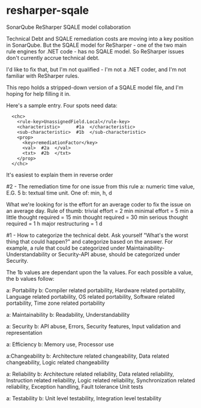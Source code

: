 resharper-sqale
===============

SonarQube ReSharper SQALE model collaboration

Technical Debt and SQALE remediation costs are moving into a key position in SonarQube. But the SQALE model for ReSharper - one of the two main rule engines for .NET code - has no SQALE model. So ReSharper issues don't currently accrue technical debt.

I'd like to fix that, but I'm not qualified - I'm not a .NET coder, and I'm not familiar with ReSharper rules.

This repo holds a stripped-down version of a SQALE model file, and I'm hoping for help filling it in.

Here's a sample entry. Four spots need data:

      <chc>
        <rule-key>UnassignedField.Local</rule-key>
        <characteristic>      #1a  </characteristic>
        <sub-characteristic>  #1b  </sub-characteristic>
        <prop>
          <key>remediationFactor</key>
          <val>  #2a  </val>
          <txt>  #2b  </txt>
        </prop>
      </chc>

It's easiest to explain them in reverse order

#2 - The remediation time for one issue from this rule
a: numeric time value, E.G. 5
b: textual time unit. One of: min, h, d

What we're looking for is the effort for an average coder to fix the issue on an average day. 
Rule of thumb: 
    trivial effort              = 2 min
    minimal effort              = 5 min
    a little thought required   = 15 min
    thought required            = 30 min
    serious thought required    = 1 h
    major restructuring         = 1 d
  

#1 - How to categorize the technical debt. 
Ask yourself "What's the worst thing that could happen?" and categorize based on the answer. For example, a rule that could be categorized under Maintainability-Understandability or Security-API abuse, should be categorized under Security.

The 1b values are dependant upon the 1a values. For each possible a value, the b values follow:

a: Portability
b: Compiler related portability, Hardware related portability, Language related portability, 
   OS related portability, Software related portability, Time zone related portability

a: Maintainability
b: Readability, Understandability

a: Security
b: API abuse, Errors, Security features, Input validation and representation

a: Efficiency
b: Memory use, Processor use

a:Changeability
b: Architecture related changeability, Data related changeability, Logic related changeability

a: Reliability
b: Architecture related reliability, Data related reliability, Instruction related reliability, 
   Logic related reliability, Synchronization related reliability, Exception handling, Fault tolerance
   Unit tests

a: Testability
b: Unit level testability, Integration  level testability
